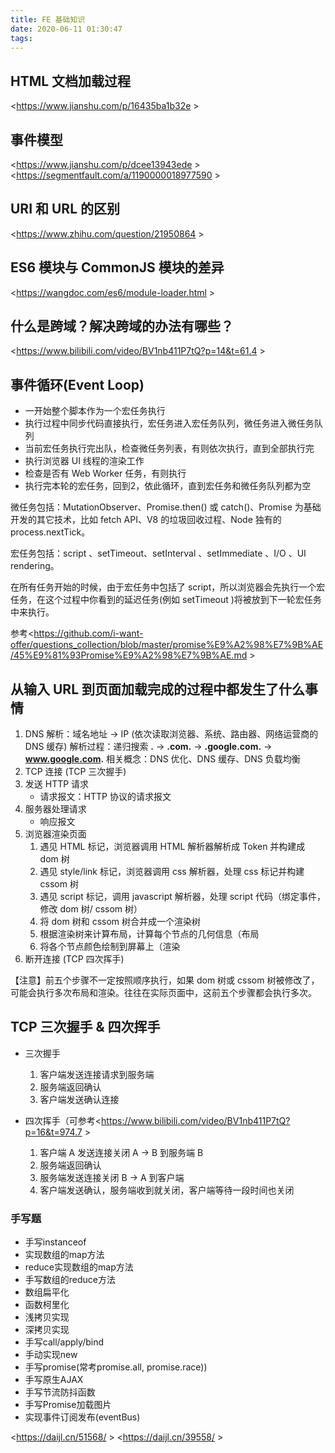 ```yaml
---
title: FE 基础知识
date: 2020-06-11 01:30:47
tags:
---
```

## HTML 文档加载过程

<https://www.jianshu.com/p/16435ba1b32e >

## 事件模型

<https://www.jianshu.com/p/dcee13943ede >
<https://segmentfault.com/a/1190000018977590 >

##  URI 和 URL 的区别

<https://www.zhihu.com/question/21950864 >

## ES6 模块与 CommonJS 模块的差异

<https://wangdoc.com/es6/module-loader.html >

## 什么是跨域？解决跨域的办法有哪些？
<https://www.bilibili.com/video/BV1nb411P7tQ?p=14&t=61.4 >

## 事件循环(Event Loop)

- 一开始整个脚本作为一个宏任务执行
- 执行过程中同步代码直接执行，宏任务进入宏任务队列，微任务进入微任务队列
- 当前宏任务执行完出队，检查微任务列表，有则依次执行，直到全部执行完
- 执行浏览器 UI 线程的渲染工作
- 检查是否有 Web Worker 任务，有则执行
- 执行完本轮的宏任务，回到2，依此循环，直到宏任务和微任务队列都为空
  
微任务包括：MutationObserver、Promise.then() 或 catch()、Promise 为基础开发的其它技术，比如 fetch API、V8 的垃圾回收过程、Node 独有的 process.nextTick。

宏任务包括：script 、setTimeout、setInterval 、setImmediate 、I/O 、UI rendering。

在所有任务开始的时候，由于宏任务中包括了 script，所以浏览器会先执行一个宏任务，在这个过程中你看到的延迟任务(例如 setTimeout )将被放到下一轮宏任务中来执行。

参考<https://github.com/i-want-offer/questions_collection/blob/master/promise%E9%A2%98%E7%9B%AE/45%E9%81%93Promise%E9%A2%98%E7%9B%AE.md >


## 从输入 URL 到页面加载完成的过程中都发生了什么事情
1. DNS 解析：域名地址 -> IP (依次读取浏览器、系统、路由器、网络运营商的 DNS 缓存)
   解析过程：递归搜索 **.** -> **.com.** -> **.google.com.** -> **www.google.com.**
   相关概念：DNS 优化、DNS 缓存、DNS 负载均衡
2. TCP 连接 (TCP 三次握手)
3. 发送 HTTP 请求
   - 请求报文：HTTP 协议的请求报文
4. 服务器处理请求
   - 响应报文
5. 浏览器渲染页面
   1. 遇见 HTML 标记，浏览器调用 HTML 解析器解析成 Token 并构建成 dom 树
   2. 遇见 style/link 标记，浏览器调用 css 解析器，处理 css 标记并构建 cssom 树
   3. 遇见 script 标记，调用 javascript 解析器，处理 script 代码（绑定事件，修改 dom 树/ cssom 树）
   4. 将 dom 树和 cssom 树合并成一个渲染树
   5. 根据渲染树来计算布局，计算每个节点的几何信息（布局
   6. 将各个节点颜色绘制到屏幕上（渲染
6. 断开连接 (TCP 四次挥手)

【注意】前五个步骤不一定按照顺序执行，如果 dom 树或 cssom 树被修改了，可能会执行多次布局和渲染。往往在实际页面中，这前五个步骤都会执行多次。

## TCP 三次握手 & 四次挥手

- 三次握手
  1. 客户端发送连接请求到服务端
  2. 服务端返回确认
  3. 客户端发送确认连接


- 四次挥手（可参考<https://www.bilibili.com/video/BV1nb411P7tQ?p=16&t=974.7 >
  1. 客户端 A 发送连接关闭 A -> B 到服务端 B
  2. 服务端返回确认
  3. 服务端发送连接关闭 B -> A 到客户端
  4. 客户端发送确认，服务端收到就关闭，客户端等待一段时间也关闭

   

### 手写题

- 手写instanceof
- 实现数组的map方法
- reduce实现数组的map方法
- 手写数组的reduce方法
- 数组扁平化
- 函数柯里化
- 浅拷贝实现
- 深拷贝实现
- 手写call/apply/bind
- 手动实现new
- 手写promise(常考promise.all, promise.race))
- 手写原生AJAX
- 手写节流防抖函数
- 手写Promise加载图片
- 实现事件订阅发布(eventBus)

<https://daijl.cn/51568/ >
<https://daijl.cn/39558/ >